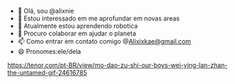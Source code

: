- 👋 Olá, sou @alixnie
- 👀 Estou interessado em me aprofundar em novas areas
- 🌱 Atualmente estou aprendendo robotica
- 💞️ Procuro colaborar em ajudar o planeta
- 📫 Como entrar em contato comigo @Alixixkae@gmail.com
- 😄 Pronomes:ele/dela

<!---
alixnie/alixnie is a ✨ special ✨ repository because its `README.md` (this file) appears on your GitHub profile.
You can click the Preview link to take a look at your changes.
--->

https://tenor.com/pt-BR/view/mo-dao-zu-shi-our-boys-wei-ying-lan-zhan-the-untamed-gif-24616785 
